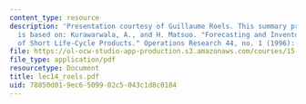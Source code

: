 ```yaml
---
content_type: resource
description: 'Presentation courtesy of Guillaume Roels. This summary presentation
  is based on: Kurawarwala, A., and H. Matsuo. "Forecasting and Inventory Management
  of Short Life-Cycle Products." Operations Research 44, no. 1 (1996): 131-50.'
file: https://ol-ocw-studio-app-production.s3.amazonaws.com/courses/15-764-the-theory-of-operations-management-spring-2004/78850d019ec6509902c5043c1d8c0184_lec14_roels.pdf
file_type: application/pdf
resourcetype: Document
title: lec14_roels.pdf
uid: 78850d01-9ec6-5099-02c5-043c1d8c0184
---
```

